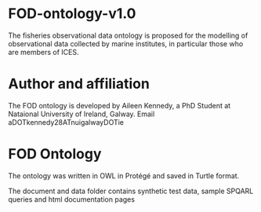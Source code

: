 # FOD-ontology-v1.0
The fisheries observational data ontology is proposed for the modelling of observational data collected by marine institutes, in particular those who are members of ICES.

# Author and affiliation
The FOD ontology is developed by Aileen Kennedy, a PhD Student at Nataional University of Ireland, Galway. Email aDOTkennedy28ATnuigalwayDOTie

# FOD Ontology
The ontology was written in OWL in Protégé and saved in Turtle format.

The document and data folder contains synthetic test data, sample SPQARL queries and html documentation pages
